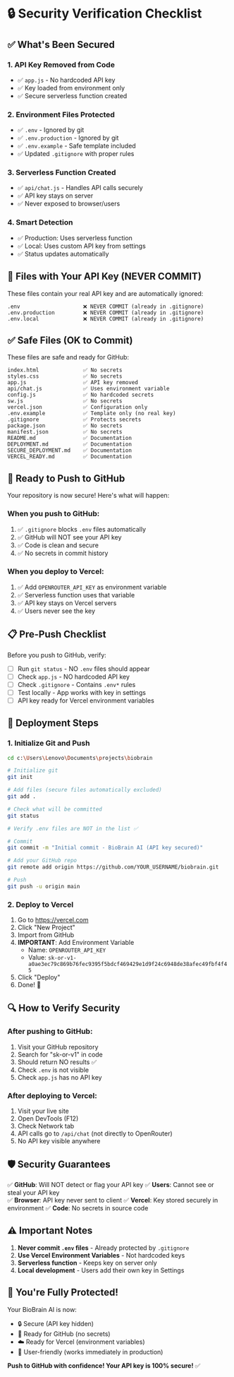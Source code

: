 # 🔒 Security Verification Checklist

## ✅ What's Been Secured

### 1. API Key Removed from Code
- ✅ `app.js` - No hardcoded API key
- ✅ Key loaded from environment only
- ✅ Secure serverless function created

### 2. Environment Files Protected
- ✅ `.env` - Ignored by git
- ✅ `.env.production` - Ignored by git  
- ✅ `.env.example` - Safe template included
- ✅ Updated `.gitignore` with proper rules

### 3. Serverless Function Created
- ✅ `api/chat.js` - Handles API calls securely
- ✅ API key stays on server
- ✅ Never exposed to browser/users

### 4. Smart Detection
- ✅ Production: Uses serverless function
- ✅ Local: Uses custom API key from settings
- ✅ Status updates automatically

## 🔐 Files with Your API Key (NEVER COMMIT)

These files contain your real API key and are automatically ignored:

```
.env                    ❌ NEVER COMMIT (already in .gitignore)
.env.production         ❌ NEVER COMMIT (already in .gitignore)
.env.local              ❌ NEVER COMMIT (already in .gitignore)
```

## ✅ Safe Files (OK to Commit)

These files are safe and ready for GitHub:

```
index.html              ✅ No secrets
styles.css              ✅ No secrets
app.js                  ✅ API key removed
api/chat.js             ✅ Uses environment variable
config.js               ✅ No hardcoded secrets
sw.js                   ✅ No secrets
vercel.json             ✅ Configuration only
.env.example            ✅ Template only (no real key)
.gitignore              ✅ Protects secrets
package.json            ✅ No secrets
manifest.json           ✅ No secrets
README.md               ✅ Documentation
DEPLOYMENT.md           ✅ Documentation
SECURE_DEPLOYMENT.md    ✅ Documentation
VERCEL_READY.md         ✅ Documentation
```

## 🚀 Ready to Push to GitHub

Your repository is now secure! Here's what will happen:

### When you push to GitHub:
1. ✅ `.gitignore` blocks `.env` files automatically
2. ✅ GitHub will NOT see your API key
3. ✅ Code is clean and secure
4. ✅ No secrets in commit history

### When you deploy to Vercel:
1. ✅ Add `OPENROUTER_API_KEY` as environment variable
2. ✅ Serverless function uses that variable
3. ✅ API key stays on Vercel servers
4. ✅ Users never see the key

## 📋 Pre-Push Checklist

Before you push to GitHub, verify:

- [ ] Run `git status` - NO `.env` files should appear
- [ ] Check `app.js` - NO hardcoded API key
- [ ] Check `.gitignore` - Contains `.env*` rules
- [ ] Test locally - App works with key in settings
- [ ] API key ready for Vercel environment variables

## 🎯 Deployment Steps

### 1. Initialize Git and Push

```bash
cd c:\Users\Lenovo\Documents\projects\biobrain

# Initialize git
git init

# Add files (secure files automatically excluded)
git add .

# Check what will be committed
git status

# Verify .env files are NOT in the list ✅

# Commit
git commit -m "Initial commit - BioBrain AI (API key secured)"

# Add your GitHub repo
git remote add origin https://github.com/YOUR_USERNAME/biobrain.git

# Push
git push -u origin main
```

### 2. Deploy to Vercel

1. Go to https://vercel.com
2. Click "New Project"
3. Import from GitHub
4. **IMPORTANT**: Add Environment Variable
   - Name: `OPENROUTER_API_KEY`
   - Value: `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`
5. Click "Deploy"
6. Done! 🎉

## 🔍 How to Verify Security

### After pushing to GitHub:
1. Visit your GitHub repository
2. Search for "sk-or-v1" in code
3. Should return NO results ✅
4. Check `.env` is not visible
5. Check `app.js` has no API key

### After deploying to Vercel:
1. Visit your live site
2. Open DevTools (F12)
3. Check Network tab
4. API calls go to `/api/chat` (not directly to OpenRouter)
5. No API key visible anywhere

## 🛡️ Security Guarantees

✅ **GitHub**: Will NOT detect or flag your API key
✅ **Users**: Cannot see or steal your API key  
✅ **Browser**: API key never sent to client
✅ **Vercel**: Key stored securely in environment
✅ **Code**: No secrets in source code

## ⚠️ Important Notes

1. **Never commit `.env` files** - Already protected by `.gitignore`
2. **Use Vercel Environment Variables** - Not hardcoded keys
3. **Serverless function** - Keeps key on server only
4. **Local development** - Users add their own key in Settings

## 🎉 You're Fully Protected!

Your BioBrain AI is now:
- 🔒 Secure (API key hidden)
- 🚀 Ready for GitHub (no secrets)
- ☁️ Ready for Vercel (environment variables)
- 👥 User-friendly (works immediately in production)

**Push to GitHub with confidence! Your API key is 100% secure!** ✅
